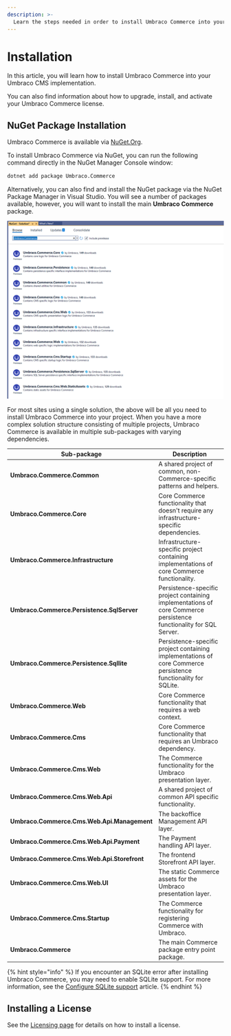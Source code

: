 ```yaml
---
description: >-
  Learn the steps needed in order to install Umbraco Commerce into your Umbraco CMS website.
---
```


# Installation

In this article, you will learn how to install Umbraco Commerce into your Umbraco CMS implementation.

You can also find information about how to upgrade, install, and activate your Umbraco Commerce license.

## NuGet Package Installation

Umbraco Commerce is available via [NuGet.Org](https://www.nuget.org/packages/Umbraco.Commerce/).

To install Umbraco Commerce via NuGet, you can run the following command directly in the NuGet Manager Console window:

```bash
dotnet add package Umbraco.Commerce
```

Alternatively, you can also find and install the NuGet package via the NuGet Package Manager in Visual Studio. You will see a number of packages available, however, you will want to install the main **Umbraco Commerce** package.

![Installing Umbraco Commerce via the NuGet Package Manager](../media/nuget-packages-overview.png)

For most sites using a single solution, the above will be all you need to install Umbraco Commerce into your project. When you have a more complex solution structure consisting of multiple projects, Umbraco Commerce is available in multiple sub-packages with varying dependencies.

<table>
   <thead>
      <tr>
         <th width="282">Sub-package</th>
         <th>Description</th>
      </tr>
   </thead>
   <tbody>
      <tr>
         <td><strong>Umbraco.Commerce.Common</strong></td>
         <td>A shared project of common, non-Commerce-specific patterns and helpers.</td>
      </tr>
      <tr>
         <td><strong>Umbraco.Commerce.Core</strong></td>
         <td>Core Commerce functionality that doesn't require any infrastructure-specific dependencies.</td>
      </tr>
      <tr>
         <td><strong>Umbraco.Commerce.Infrastructure</strong></td>
         <td>Infrastructure-specific project containing implementations of core Commerce functionality.</td>
      </tr>
      <tr>
         <td><strong>Umbraco.Commerce.Persistence.SqlServer</strong></td>
         <td>Persistence-specific project containing implementations of core Commerce persistence functionality for SQL Server.</td>
      </tr>
      <tr>
         <td><strong>Umbraco.Commerce.Persistence.Sqllite</strong></td>
         <td>Persistence-specific project containing implementations of core Commerce persistence functionality for SQLite.</td>
      </tr>
      <tr>
         <td><strong>Umbraco.Commerce.Web</strong></td>
         <td>Core Commerce functionality that requires a web context.</td>
      </tr>
      <tr>
         <td><strong>Umbraco.Commerce.Cms</strong></td>
         <td>Core Commerce functionality that requires an Umbraco dependency.</td>
      </tr>
      <tr>
         <td><strong>Umbraco.Commerce.Cms.Web</strong></td>
         <td>The Commerce functionality for the Umbraco presentation layer.</td>
      </tr>
      <tr>
         <td><strong>Umbraco.Commerce.Cms.Web.Api</strong></td>
         <td>A shared project of common API specific functionality.</td>
      </tr>
      <tr>
         <td><strong>Umbraco.Commerce.Cms.Web.Api.Management</strong></td>
         <td>The backoffice Management API layer.</td>
      </tr>
      <tr>
         <td><strong>Umbraco.Commerce.Cms.Web.Api.Payment</strong></td>
         <td>The Payment handling API layer.</td>
      </tr>
      <tr>
         <td><strong>Umbraco.Commerce.Cms.Web.Api.Storefront</strong></td>
         <td>The frontend Storefront API layer.</td>
      </tr>
      <tr>
         <td><strong>Umbraco.Commerce.Cms.Web.UI</strong></td>
         <td>The static Commerce assets for the Umbraco presentation layer.</td>
      </tr>
      <tr>
         <td><strong>Umbraco.Commerce.Cms.Startup</strong></td>
         <td>The Commerce functionality for registering Commerce with Umbraco.</td>
      </tr>
      <tr>
         <td><strong>Umbraco.Commerce</strong></td>
         <td>The main Commerce package entry point package.</td>
      </tr>
   </tbody>
</table>

{% hint style="info" %}
If you encounter an SQLite error after installing Umbraco Commerce, you may need to enable SQLite support. For more information, see the [Configure SQLite support](https://docs.umbraco.com/umbraco-commerce/how-to-guides/configure-sqlite-support) article.
{% endhint %}

## Installing a License

See the [Licensing page](the-licensing-model.md#installing-your-license) for details on how to install a license.
